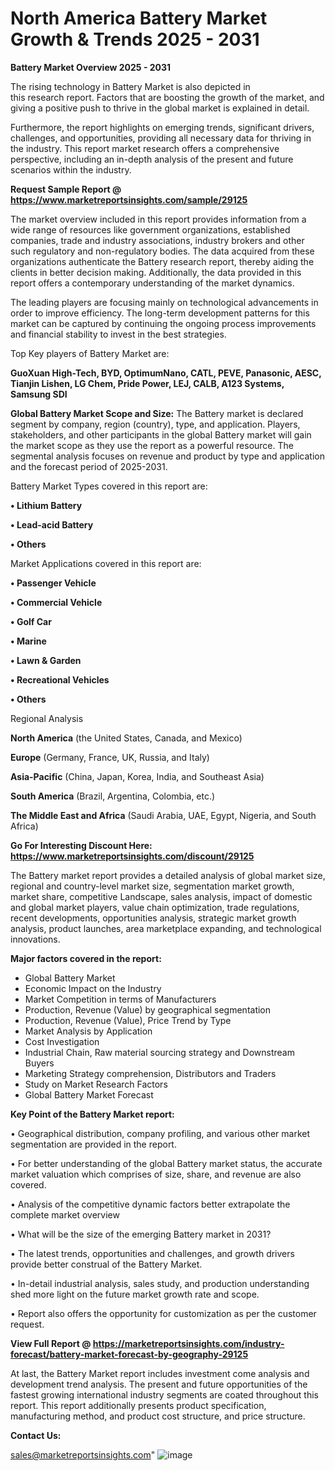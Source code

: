 # North America Battery Market Growth & Trends 2025 - 2031

<Strong> Battery Market Overview 2025 - 2031</strong>

The rising technology in Battery Market is also depicted in this research report. Factors that are boosting the growth of the market, and giving a positive push to thrive in the global market is explained in detail.

Furthermore, the report highlights on emerging trends, significant drivers, challenges, and opportunities, providing all necessary data for thriving in the industry. This report market research offers a comprehensive perspective, including an in-depth analysis of the present and future scenarios within the industry.

<strong>Request Sample Report @ <a href=https://www.marketreportsinsights.com/sample/29125>https://www.marketreportsinsights.com/sample/29125</a></strong>

The market overview included in this report provides information from a wide range of resources like government organizations, established companies, trade and industry associations, industry brokers and other such regulatory and non-regulatory bodies. The data acquired from these organizations authenticate the Battery research report, thereby aiding the clients in better decision making. Additionally, the data provided in this report offers a contemporary understanding of the market dynamics.

The leading players are focusing mainly on technological advancements in order to improve efficiency. The long-term development patterns for this market can be captured by continuing the ongoing process improvements and financial stability to invest in the best strategies.

Top Key players of Battery Market are:

<strong>GuoXuan High-Tech, BYD, OptimumNano, CATL, PEVE, Panasonic, AESC, Tianjin Lishen, LG Chem, Pride Power, LEJ, CALB, A123 Systems, Samsung SDI</strong>

<strong><b>Global Battery Market Scope and Size:</b></strong>
The Battery market is declared segment by company, region (country), type, and application. Players, stakeholders, and other participants in the global Battery market will gain the market scope as they use the report as a powerful resource. The segmental analysis focuses on revenue and product by type and application and the forecast period of 2025-2031.

Battery Market Types covered in this report are:

<strong>• Lithium Battery

• Lead-acid Battery

• Others</strong>

Market Applications covered in this report are:

<strong>• Passenger Vehicle

• Commercial Vehicle

• Golf Car

• Marine

• Lawn & Garden

• Recreational Vehicles

• Others</strong> 

Regional Analysis

<strong>North America</strong> (the United States, Canada, and Mexico)

<strong>Europe</strong> (Germany, France, UK, Russia, and Italy)

<strong>Asia-Pacific</strong> (China, Japan, Korea, India, and Southeast Asia)

<strong>South America</strong> (Brazil, Argentina, Colombia, etc.)

<strong>The Middle East and Africa</strong> (Saudi Arabia, UAE, Egypt, Nigeria, and South Africa)

<strong>Go For Interesting Discount Here: <a href=https://www.marketreportsinsights.com/discount/29125>https://www.marketreportsinsights.com/discount/29125</a></strong>

The Battery market report provides a detailed analysis of global market size, regional and country-level market size, segmentation market growth, market share, competitive Landscape, sales analysis, impact of domestic and global market players, value chain optimization, trade regulations, recent developments, opportunities analysis, strategic market growth analysis, product launches, area marketplace expanding, and technological innovations.

<strong><b>Major factors covered in the report:</b></strong>
<ul>
  <li>Global Battery Market </li>
  <li>Economic Impact on the Industry</li>
  <li>Market Competition in terms of Manufacturers</li>
  <li>Production, Revenue (Value) by geographical segmentation</li>
  <li>Production, Revenue (Value), Price Trend by Type</li>
  <li>Market Analysis by Application</li>
  <li>Cost Investigation</li>
  <li>Industrial Chain, Raw material sourcing strategy and Downstream Buyers</li>
  <li>Marketing Strategy comprehension, Distributors and Traders</li>
  <li>Study on Market Research Factors</li>
  <li>Global Battery Market Forecast</li>
</ul>

<strong><b>Key Point of the Battery Market report:</b></strong>

• Geographical distribution, company profiling, and various other market segmentation are provided in the report.

• For better understanding of the global Battery market status, the accurate market valuation which comprises of size, share, and revenue are also covered.

• Analysis of the competitive dynamic factors better extrapolate the complete market overview

• What will be the size of the emerging Battery market in 2031?

• The latest trends, opportunities and challenges, and growth drivers provide better construal of the Battery Market.

• In-detail industrial analysis, sales study, and production understanding shed more light on the future market growth rate and scope.

• Report also offers the opportunity for customization as per the customer request.

<strong><b>View Full Report @ <a href=https://marketreportsinsights.com/industry-forecast/battery-market-forecast-by-geography-29125>https://marketreportsinsights.com/industry-forecast/battery-market-forecast-by-geography-29125</a></b></strong>


At last, the Battery Market report includes investment come analysis and development trend analysis. The present and future opportunities of the fastest growing international industry segments are coated throughout this report. This report additionally presents product specification, manufacturing method, and product cost structure, and price structure.

<strong>Contact Us:</strong>

sales@marketreportsinsights.com"
![image](https://github.com/user-attachments/assets/4d6acb22-9ad7-4579-a9cc-27b4848353ad)
